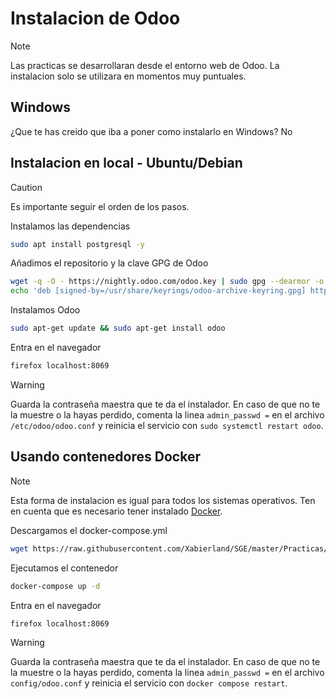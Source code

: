# Instalacion de Odoo

> [!NOTE]
> Las practicas se desarrollaran desde el entorno web de Odoo. La instalacion solo se utilizara en momentos muy puntuales.

## Windows

¿Que te has creido que iba a poner como instalarlo en Windows? No

## Instalacion en local - Ubuntu/Debian

> [!CAUTION]
> Es importante seguir el orden de los pasos.

Instalamos las dependencias

```bash
sudo apt install postgresql -y
```

Añadimos el repositorio y la clave GPG de Odoo

```bash
wget -q -O - https://nightly.odoo.com/odoo.key | sudo gpg --dearmor -o /usr/share/keyrings/odoo-archive-keyring.gpg
echo 'deb [signed-by=/usr/share/keyrings/odoo-archive-keyring.gpg] https://nightly.odoo.com/17.0/nightly/deb/ ./' | sudo tee /etc/apt/sources.list.d/odoo.list
```

Instalamos Odoo

```bash
sudo apt-get update && sudo apt-get install odoo
```

Entra en el navegador

```bash
firefox localhost:8069
```

> [!WARNING]
> Guarda la contraseña maestra que te da el instalador.
> En caso de que no te la muestre o la hayas perdido, comenta la linea `admin_passwd =` en el archivo `/etc/odoo/odoo.conf` y reinicia el servicio con `sudo systemctl restart odoo`.

## Usando contenedores Docker

> [!NOTE]
> Esta forma de instalacion es igual para todos los sistemas operativos.
> Ten en cuenta que es necesario tener instalado [Docker](https://github.com/Xabierland/AS/blob/main/Ejercicios/Tema3/Tema3.1/Ejercicio1.md).

Descargamos el docker-compose.yml

```bash
wget https://raw.githubusercontent.com/Xabierland/SGE/master/Practicas/Practica01/docker/docker-compose.yaml
```

Ejecutamos el contenedor

```bash
docker-compose up -d
```

Entra en el navegador

```bash
firefox localhost:8069
```

> [!WARNING]
> Guarda la contraseña maestra que te da el instalador.
> En caso de que no te la muestre o la hayas perdido, comenta la linea `admin_passwd =` en el archivo `config/odoo.conf` y reinicia el servicio con `docker compose restart`.
